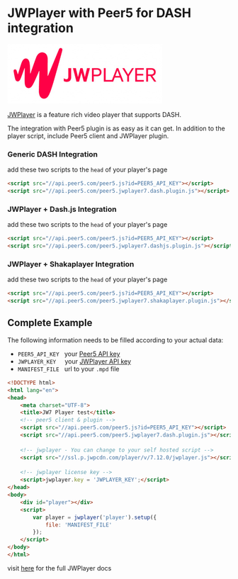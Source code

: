 # JWPlayer with Peer5 for DASH integration

![](./images/jwplayer.jpg)

[JWPlayer](https://www.jwplayer.com/) is a feature rich video player that supports DASH.

The integration with Peer5 plugin is as easy as it can get.
In addition to the player script, include Peer5 client and JWPlayer plugin.
 
###  Generic DASH Integration
add these two scripts to the `head` of your player's page
```html
<script src="//api.peer5.com/peer5.js?id=PEER5_API_KEY"></script>
<script src="//api.peer5.com/peer5.jwplayer7.dash.plugin.js"></script>
```

### JWPlayer + Dash.js Integration
add these two scripts to the `head` of your player's page
```html
<script src="//api.peer5.com/peer5.js?id=PEER5_API_KEY"></script>
<script src="//api.peer5.com/peer5.jwplayer7.dashjs.plugin.js"></script>
```

### JWPlayer + Shakaplayer Integration
add these two scripts to the `head` of your player's page
```html
<script src="//api.peer5.com/peer5.js?id=PEER5_API_KEY"></script>
<script src="//api.peer5.com/peer5.jwplayer7.shakaplayer.plugin.js"></script>
```

## Complete Example 
 
The following information needs to be filled according to your actual data:
 
- `PEER5_API_KEY` &nbsp;&nbsp;your [Peer5 API key](https://app.peer5.com/integration)
- `JWPLAYER_KEY`  &nbsp;&nbsp;&nbsp;&nbsp;your [JWPlayer API key](https://dashboard.jwplayer.com/#/account/properties)
- `MANIFEST_FILE` &nbsp;&nbsp;url to your `.mpd` file
  
```html
<!DOCTYPE html>
<html lang="en">
<head>
    <meta charset="UTF-8">
    <title>JW7 Player test</title>
    <!-- peer5 client & plugin -->
    <script src="//api.peer5.com/peer5.js?id=PEER5_API_KEY"></script>
    <script src="//api.peer5.com/peer5.jwplayer7.dash.plugin.js"></script>

    <!-- jwplayer - You can change to your self hosted script -->
    <script src="//ssl.p.jwpcdn.com/player/v/7.12.0/jwplayer.js"></script>

    <!-- jwplayer license key -->
    <script>jwplayer.key = 'JWPLAYER_KEY';</script>
</head>
<body>
    <div id="player"></div>
    <script>
        var player = jwplayer('player').setup({
            file: 'MANIFEST_FILE'
        });
    </script>
</body>
</html>
```

visit [here](https://developer.jwplayer.com/jw-player/) for the full JWPlayer docs